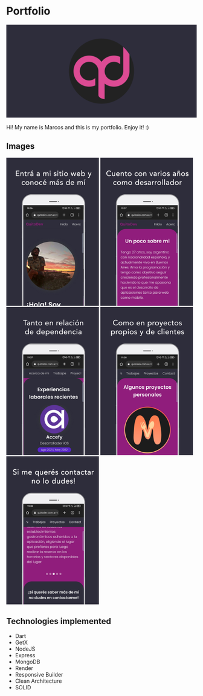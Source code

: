 # Portfolio
<img src="https://github.com/quitodev/Portfolio/blob/main/assets/Grafico.png?raw=true" width="740">

Hi! My name is Marcos and this is my portfolio. Enjoy it! :)

## Images
<img src="https://github.com/quitodev/Portfolio/blob/main/assets/1.jpg?raw=true" width="245"> <img src="https://github.com/quitodev/Portfolio/blob/main/assets/2.jpg?raw=true" width="245"> <img src="https://github.com/quitodev/Portfolio/blob/main/assets/3.jpg?raw=true" width="245"> <img src="https://github.com/quitodev/Portfolio/blob/main/assets/4.jpg?raw=true" width="245"> <img src="https://github.com/quitodev/Portfolio/blob/main/assets/5.jpg?raw=true" width="245">

## Technologies implemented
- Dart
- GetX
- NodeJS
- Express
- MongoDB
- Render
- Responsive Builder
- Clean Architecture
- SOLID